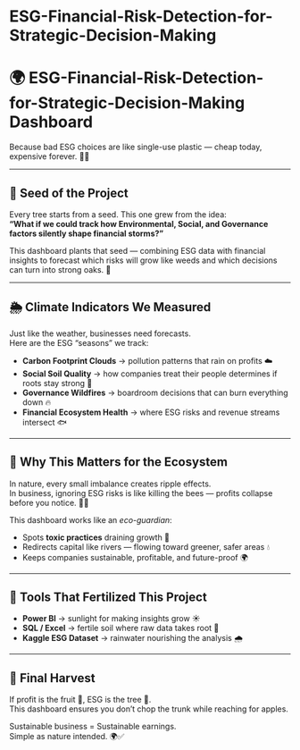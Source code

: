 # ESG-Financial-Risk-Detection-for-Strategic-Decision-Making

# 🌍 ESG-Financial-Risk-Detection-for-Strategic-Decision-Making Dashboard  

Because bad ESG choices are like single-use plastic — cheap today, expensive forever. 🐢💸  

---

## 🌳 Seed of the Project  
Every tree starts from a seed. This one grew from the idea:  
**“What if we could track how Environmental, Social, and Governance factors silently shape financial storms?”**  

This dashboard plants that seed — combining ESG data with financial insights to forecast which risks will grow like weeds and which decisions can turn into strong oaks. 🌱  

---

## 🌦️ Climate Indicators We Measured  
Just like the weather, businesses need forecasts.  
Here are the ESG “seasons” we track:  
- **Carbon Footprint Clouds** → pollution patterns that rain on profits ☁️  
- **Social Soil Quality** → how companies treat their people determines if roots stay strong 🌾  
- **Governance Wildfires** → boardroom decisions that can burn everything down 🔥  
- **Financial Ecosystem Health** → where ESG risks and revenue streams intersect 🐟  

---

## 🐝 Why This Matters for the Ecosystem  
In nature, every small imbalance creates ripple effects.  
In business, ignoring ESG risks is like killing the bees — profits collapse before you notice. 🐝💔  

This dashboard works like an *eco-guardian*:  
- Spots **toxic practices** draining growth 🌊  
- Redirects capital like rivers — flowing toward greener, safer areas 💧  
- Keeps companies sustainable, profitable, and future-proof 🌍  

---

## 🌱 Tools That Fertilized This Project  
- **Power BI** → sunlight for making insights grow ☀️  
- **SQL / Excel** → fertile soil where raw data takes root 🌾  
- **Kaggle ESG Dataset** → rainwater nourishing the analysis 🌧️  

---

## 🌲 Final Harvest  
If profit is the fruit 🍎, ESG is the tree 🌳.  
This dashboard ensures you don’t chop the trunk while reaching for apples.  

Sustainable business = Sustainable earnings.  
Simple as nature intended. 🌍✅  
